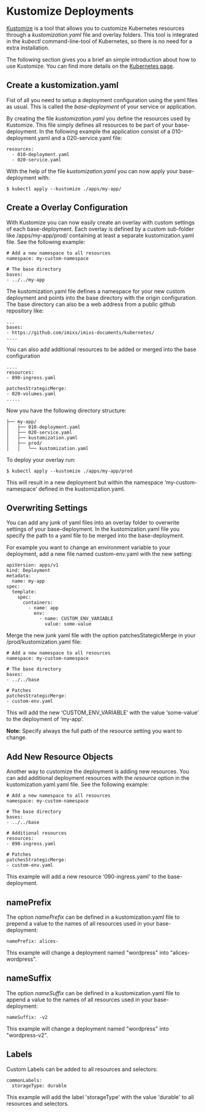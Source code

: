 # Kustomize Deployments

[Kustomize](https://kubernetes.io/docs/tasks/manage-kubernetes-objects/kustomization/) is a tool that allows you to customize Kubernetes resources through a *kustomization.yaml* file and overlay folders. This tool is integrated in the *kubectl* command-line-tool of Kubernetes, so there is no need for a extra installation.

The following section gives you a brief an simple introduction about how to use Kustomize. You can find more details on the [Kubernetes page](https://kubernetes.io/docs/tasks/manage-kubernetes-objects/kustomization/). 
 

## Create a kustomization.yaml

Fist of all you need to setup a deployment configuration using the yaml files as usual. This is called the *base-deployment* of your service or application. 

By creating the file *kustomization.yaml* you define the resources used by Kustomize. 
This file simply defines all resources to be part of your base-deployment. In the following example the application consist of a 010-deployment.yaml and a 020-service.yaml file:

	resources:
	  - 010-deployment.yaml
	  - 020-service.yaml

With the help of the file *kustomization.yaml* you can now apply your base-deployment with:

	$ kubectl apply --kustomize ./apps/my-app/

## Create a Overlay Configuration

With Kustomize you can now easily create an overlay with custom settings of each base-deployment. 
Each overlay is defined by a custom sub-folder like /apps/my-app/prod/ containing at least a separate kustomization.yaml file. See the following example:

	# Add a new namespace to all resources
	namespace: my-custom-namespace
	
	# The base directory
	bases:
	- ../../my-app

The kustomization.yaml file defines a namespace for your new custom deployment and points into the base directory with the origin configuration. The base directory can also be a web address from a public github repository like:

	
	...
	bases:
	- https://github.com/imixs/imixs-documents/kubernetes/
	....


You can also add additional resources to be added or merged into the base configuration

	....
	resources:
	- 090-ingress.yaml
	
	patchesStrategicMerge:
	- 020-volumes.yaml
	.....

Now you have the following directory structure:


	├── my-app/
	│   ├── 010-deployment.yaml
	│   ├── 020-service.yaml
	│   ├── kustomization.yaml
	│   ├── prod/
	│   │   └── kustomization.yaml

To deploy your overlay run:

	$ kubectl apply --kustomize ./apps/my-app/prod

This will result in a new deployment but within the namespace ‘my-custom-namespace’ defined in the kustomization.yaml.

## Overwriting Settings

You can add any junk of yaml files into an overlay folder to overwrite settings of your base-deployment. In the kustomization.yaml file you specify the path to a yaml file to be merged into the base-deployment.

For example you want to change an environment variable to your deployment, add a new file named custom-env.yaml with the new setting:

	apiVersion: apps/v1
	kind: Deployment
	metadata:
	  name: my-app
	spec:
	  template:
	    spec:
	      containers:
	        - name: app
	          env:
	            - name: CUSTOM_ENV_VARIABLE
	              value: some-value

Merge the new junk yaml file with the option patchesStategicMerge in your /prod/kustomization.yaml file:

	# Add a new namespace to all resources
	namespace: my-custom-namespace
	
	# The base directory
	bases:
	- ../../base
	
	# Patches
	patchesStrategicMerge:
	- custom-env.yaml

This will add the new ‘CUSTOM_ENV_VARIABLE’ with the value ‘some-value’ to the deployment of ‘my-app’.

**Note:** Specify always the full path of the resource setting you want to change.


## Add New Resource Objects

Another way to customize the deployment is adding new resources. You can add additional deployment resources with the *resource* option in the kustomization.yaml.yaml file. See the following example:

	# Add a new namespace to all resources
	namespace: my-custom-namespace
	
	# The base directory
	bases:
	- ../../base
	
	# Additional resources
	resources:
	- 090-ingress.yaml
	
	# Patches
	patchesStrategicMerge:
	- custom-env.yaml

This example will add a new resource ‘090-ingress.yaml‘ to the base-deployment.


## namePrefix

The option *namePrefix* can be defined in a kustomization.yaml file to prepend  a value to the names of all resources used in your base-deployment:

	namePrefix: alices-

This example will change a deployment named "wordpress" into "alices-wordpress".


## nameSuffix

The option *nameSuffix* can be defined in a kustomization.yaml file to append a value to the names of all resources used in your base-deployment:

	nameSuffix: -v2

This example will change a deployment named "wordpress" into "wordpress-v2".

 
## Labels

Custom Labels can be added to all resources and selectors:

	commonLabels:
	  storageType: durable

This example will add the label 'storageType' with the value 'durable' to all resources and selectors.   
  
 
 